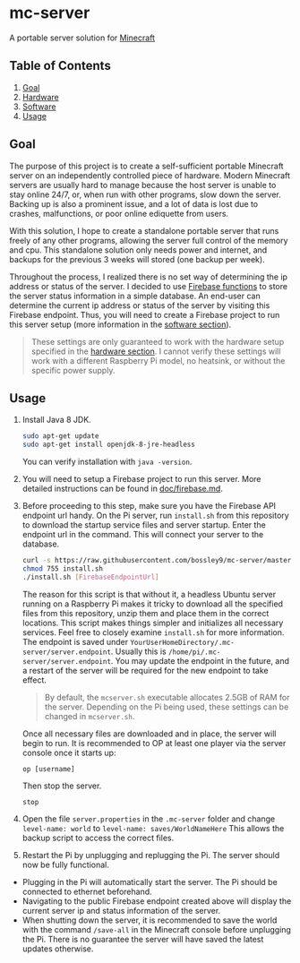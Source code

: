 # mc-server
A portable server solution for [Minecraft](https://www.minecraft.net/)

## Table of Contents
1. [Goal](#goal)
2. [Hardware](doc/hardware.md)
3. [Software](doc/software.md)
4. [Usage](#usage)

## Goal <a name="goal"></a>
The purpose of this project is to create a self-sufficient portable Minecraft server on an independently controlled piece of hardware. Modern Minecraft servers are usually hard to manage because the host server is unable to stay online 24/7, or, when run with other programs, slow down the server. Backing up is also a prominent issue, and a lot of data is lost due to crashes, malfunctions, or poor online ediquette from users.

With this solution, I hope to create a standalone portable server that runs freely of any other programs, allowing the server full control of the memory and cpu. This standalone solution only needs power and internet, and backups for the previous 3 weeks will stored (one backup per week).

Throughout the process, I realized there is no set way of determining the ip address or status of the server. I decided to use [Firebase functions](https://firebase.google.com/docs/functions) to store the server status information in a simple database. An end-user can determine the current ip address or status of the server by visiting this Firebase endpoint. Thus, you will need to create a Firebase project to run this server setup (more information in the [software section](doc/software.md)).

> These settings are only guaranteed to work with the hardware setup specified in the [hardware section](doc/hardware.md). I cannot verify these settings will work with a different Raspberry Pi model, no heatsink, or without the specific power supply.

## Usage <a name="usage"></a>

1. Install Java 8 JDK.
    ```bash
    sudo apt-get update
    sudo apt-get install openjdk-8-jre-headless
    ```
    You can verify installation with `java -version`.
2. You will need to setup a Firebase project to run this server. More detailed instructions can be found in [doc/firebase.md](doc/firebase.md).
3. Before proceeding to this step, make sure you have the Firebase API endpoint url handy. On the Pi server, run `install.sh` from this repository to download the startup service files and server startup. Enter the endpoint url in the command. This will connect your server to the database.
    ```bash
    curl -s https://raw.githubusercontent.com/bossley9/mc-server/master/install.sh -o install.sh
    chmod 755 install.sh
    ./install.sh [FirebaseEndpointUrl]
    ```
    The reason for this script is that without it, a headless Ubuntu server running on a Raspberry Pi makes it tricky to download all the specified files from this repository, unzip them and place them in the correct locations. This script makes things simpler and initializes all necessary services. Feel free to closely examine `install.sh` for more information.
    The endpoint is saved under `YourUserHomeDirectory/.mc-server/server.endpoint`. Usually this is `/home/pi/.mc-server/server.endpoint`. You may update the endpoint in the future, and a restart of the server will be required for the new endpoint to take effect.
      
      > By default, the `mcserver.sh` executable allocates 2.5GB of RAM for the server. Depending on the Pi being used, these settings can be changed in `mcserver.sh`.

    Once all necessary files are downloaded and in place, the server will begin to run. It is recommended to OP at least one player via the server console once it starts up:
    ```
    op [username]
    ```
    Then stop the server.
    ```
    stop
    ```
4. Open the file `server.properties` in the `.mc-server` folder and change `level-name: world` to `level-name: saves/WorldNameHere` This allows the backup script to access the correct files.
5. Restart the Pi by unplugging and replugging the Pi. The server should now be fully functional.

- Plugging in the Pi will automatically start the server. The Pi should be connected to ethernet beforehand. 
- Navigating to the public Firebase endpoint created above will display the current server ip and status information of the server.
- When shutting down the server, it is recommended to save the world with the command `/save-all` in the Minecraft console before unplugging the Pi. There is no guarantee the server will have saved the latest updates otherwise.

